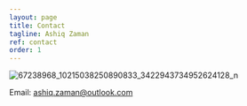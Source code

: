 ```yaml
---
layout: page
title: Contact
tagline: Ashiq Zaman
ref: contact
order: 1
---
```


![67238968_10215038250890833_3422943734952624128_n](https://user-images.githubusercontent.com/47462688/81885741-f1a35b00-9592-11ea-8c58-a4169348a63b.jpg)



Email: ashiq.zaman@outlook.com
